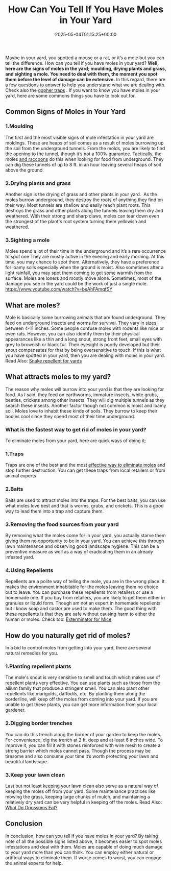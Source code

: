 ﻿---
layout: post
title: How Can You Tell If You Have Moles in Your Yard
date: '2025-05-04T01:15:25+00:00'
categories:
- Guide
- Moles
tags: []
slug: /how-can-you-tell-if-you-have-moles-in-your-yard/
lastmod: 2025-05-07T12:21:27+03:00
---

Maybe in your yard, you spotted a mouse or a rat, or it’s a mole but you can tell the difference. How can you tell if you have moles in your yard?
**Well, here are the signs of moles in the yard; moulding, drying plants and grass, and sighting a mole. You need to deal with them, the moment you spot them before the level of damage can be extensive.**
In this regard, there are a few questions to answer to help you understand what we are dealing with. Check also the
[gopher traps](https://pestpolicy.com/best-gopher-traps/)
. If you want to know you have moles in your yard, here are some commons things you have to look out for.
## **Common Signs of Moles in Your Yard**
### 1.**Moulding**
The first and the most visible signs of mole infestation in your yard are moldings. These are heaps of soil comes as a result of moles burrowing up the soil from the underground tunnels.
From the molds, you are likely to find the opening to the tunnel, though it’s not a 100% guarantee.
Tactically, the moles
[and raccoons](https://pestpolicy.com/how-to-get-rid-of-raccoons/)
do this when looking for food from underground. They can dig these tunnels of up to 8 ft. in an hour leaving several heaps of soil above the ground.
### 2.**Drying plants and grass**
Another sign is the drying of grass and other plants in your yard.  As the moles burrow underground, they destroy the roots of anything they find on their way.
Most tunnels are shallow and easily reach plant roots. This destroys the grass and other plants along the tunnels leaving them dry and weathered.
With their strong and sharp claws, moles can tear down even the strongest of the plant's root system turning them yellowish and weathered.
### 3.**Sighting a mole**
Moles spend a lot of their time in the underground and it’s a rare occurrence to spot one
They are mostly active in the evening and early morning. At this time, you may chance to spot them. Alternatively, they have a preference for loamy soils especially when the ground is moist.
Also sometimes after a light rainfall, you may spot them coming to get some warmth from the surface. Moles are loners and mostly move alone. Sometimes, most of the damage you see in the yard could be the work of just a single mole.
https://www.youtube.com/watch?v=beAhFAmqfSY
## What are moles?
Mole is basically some burrowing animals that are found underground. They feed on underground insects and worms for survival. They vary in sizes between 4-11 inches.
Some people confuse moles with rodents like mice or even rats.
However, you can also identify them by their physical appearances like a thin and a long snout, strong front feet, small eyes with grey to brownish or black fur.
Their eyesight is poorly developed but their snout compensates for that by being oversensitive to touch. If this is what you have spotted in your yard, then you are dealing with moles in your yard.
Read Also:
[Snake repellent for yards](https://pestpolicy.com/best-snake-repellent-for-yards/)
## **What attracts moles to my yard?**
The reason why moles will burrow into your yard is that they are looking for food. As I said, they feed on earthworms, immature insects, white grubs, beetles, crickets among other insects.
They will dig multiple tunnels as they search these insects.
Another factor though not common is moist and loamy soil. Moles love to inhabit these kinds of soils. They burrow to keep their bodies cool since they spend most of their time underground.
### **What is the fastest way to get rid of moles in your yard?**
To eliminate moles from your yard, here are quick ways of doing it;
### 1.**Traps**
Traps are one of the best and the most
[effective way to eliminate moles](https://pestpolicy.com/best-mole-traps/)
and stop further destruction. You can get these traps from local retailers or from animal experts
### 2.**Baits**
Baits are used to attract moles into the traps. For the best baits, you can use what moles love best and that is worms, grubs, and crickets. This is a good way to lead them into a trap and capture them.
### 3.**Removing the food sources from your yard**
By removing what the moles come for in your yard, you actually starve them giving them no opportunity to be in your yard. You can achieve this through lawn maintenance and observing good landscape hygiene.
This can be a preventive measure as well as a way of eradicating them in an already infested yard.
### 4.**Using Repellents**
Repellents are a polite way of telling the mole, you are in the wrong place. It makes the environment inhabitable for the moles leaving them no choice but to leave.
You can purchase these repellents from retailers or use a homemade one. If you buy from retailers, you are likely to get them either in granules or liquid form.
Though am not an expert in homemade repellents but I know soap and castor are used to make them. The good thing with these repellents is that they are safe without causing harm to either the human or moles.
Check too:
[Exterminator for Mice](https://pestpolicy.com/how-much-is-an-exterminator-for-mice/)
## **How do you naturally get rid of moles?**
In a bid to control moles from getting into your yard, there are several natural remedies for you.
### 1.**Planting repellent plants**
The mole's snout is very sensitive to smell and touch which makes use of repellent plants very effective. You can use plants such as those from the allium family that produce a stringent smell. You can also plant other repellents like marigolds, daffodils, etc.
By planting them along the borderline, will keep off the moles from coming into your yard. If you are unable to get these plants, you can get more information from your local gardener.
### 2.**Digging border trenches**
You can do this trench along the border of your garden to keep the moles. For convenience, dig the trench at 2 ft. deep and at least 6 inches wide.
To improve it, you can fill it with stones reinforced with wire mesh to create a strong barrier which moles cannot pass.
Though the process may be tiresome and also consume your time it’s worth protecting your lawn and beautiful landscape.
### 3.**Keep your lawn clean**
Last but not least keeping your lawn clean also serve as a natural way of keeping the moles off from your yard.
Some maintenance practices like mowing the grass, keeping large chunks of mulch, and maintaining a relatively dry yard can be very helpful in keeping off the moles.
Read Also:
[What Do Opossums Eat?](https://pestpolicy.com/what-do-opossums-eat/)
## Conclusion
In conclusion, how can you tell if you have moles in your yard? By taking note of all the possible signs listed above, it becomes easier to spot moles infestations and deal with them.
Moles are capable of doing much damage to your yard more than you can think. You can employ either natural or artificial ways to eliminate them. If worse comes to worst, you can engage the animal experts for help.